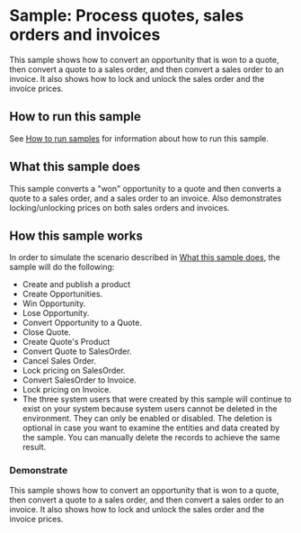 # Sample: Process quotes, sales orders and invoices

This sample shows how to convert an opportunity that is won to a quote, then convert a quote to a sales order, and then convert a sales order to an invoice. It also shows how to lock and unlock the sales order and the invoice prices.

## How to run this sample

See [How to run samples](https://github.com/microsoft/Dynamics365-Apps-Samples/blob/master/sales/README.md) for information about how to run this sample.

## What this sample does

This sample converts a "won" opportunity to a quote and then converts a quote to a sales order, and a sales order to an invoice. Also demonstrates locking/unlocking prices on both sales orders and invoices.

## How this sample works

In order to simulate the scenario described in [What this sample does](#what-this-sample-does), the sample will do the following:

- Create and publish a product
- Create Opportunities.
- Win Opportunity.
- Lose Opportunity.
- Convert Opportunity to a Quote.
- Close Quote.
- Create Quote's Product
- Convert Quote to SalesOrder.
- Cancel Sales Order.
- Lock pricing on SalesOrder.
- Convert SalesOrder to Invoice.
- Lock pricing on Invoice.
- The three system users that were created by this sample will continue to exist on your system because system users cannot be deleted in the environment.  They can only be enabled or disabled. The deletion is optional in case you want to examine the entities and data created by the sample. You can manually delete the records to achieve the same result.

### Demonstrate

This sample shows how to convert an opportunity that is won to a quote, then convert a quote to a sales order, and then convert a sales order to an invoice. It also shows how to lock and unlock the sales order and the invoice prices.
